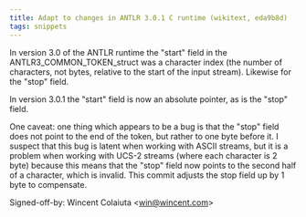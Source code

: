 ```yaml
---
title: Adapt to changes in ANTLR 3.0.1 C runtime (wikitext, eda9b8d)
tags: snippets
---
```


In version 3.0 of the ANTLR runtime the "start" field in the ANTLR3\_COMMON\_TOKEN\_struct was a character index (the number of characters, not bytes, relative to the start of the input stream). Likewise for the "stop" field.

In version 3.0.1 the "start" field is now an absolute pointer, as is the "stop" field.

One caveat: one thing which appears to be a bug is that the "stop" field does not point to the end of the token, but rather to one byte before it. I suspect that this bug is latent when working with ASCII streams, but it is a problem when working with UCS-2 streams (where each character is 2 byte) because this means that the "stop" field now points to the second half of a character, which is invalid. This commit adjusts the stop field up by 1 byte to compensate.

Signed-off-by: Wincent Colaiuta &lt;win@wincent.com&gt;
